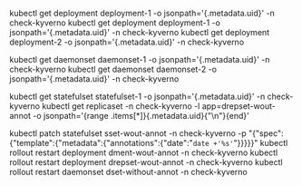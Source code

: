 kubectl get deployment deployment-1 -o jsonpath='{.metadata.uid}' -n check-kyverno
kubectl get deployment deployment-1 -o jsonpath='{.metadata.uid}' -n check-kyverno
kubectl get deployment deployment-2 -o jsonpath='{.metadata.uid}' -n check-kyverno

kubectl get daemonset daemonset-1 -o jsonpath='{.metadata.uid}'  -n check-kyverno
kubectl get daemonset daemonset-2 -o jsonpath='{.metadata.uid}'  -n check-kyverno

kubectl get statefulset statefulset-1 -o jsonpath='{.metadata.uid}' -n check-kyverno
kubectl get replicaset -n check-kyverno -l app=drepset-wout-annot -o jsonpath='{range .items[*]}{.metadata.uid}{"\n"}{end}'

kubectl patch statefulset sset-wout-annot -n check-kyverno -p "{\"spec\":{\"template\":{\"metadata\":{\"annotations\":{\"date\":\"`date +'%s'`\"}}}}}"
kubectl rollout restart deployment dment-wout-annot -n check-kyverno
kubectl rollout restart deployment drepset-wout-annot -n check-kyverno
kubectl rollout restart daemonset dset-without-annot -n check-kyverno
